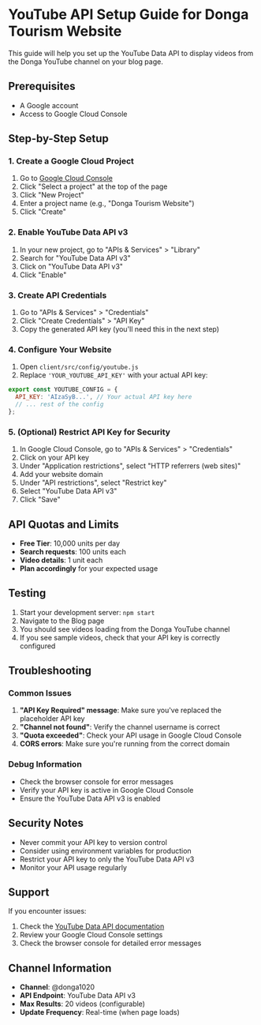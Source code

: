 # YouTube API Setup Guide for Donga Tourism Website

This guide will help you set up the YouTube Data API to display videos from the Donga YouTube channel on your blog page.

## Prerequisites

- A Google account
- Access to Google Cloud Console

## Step-by-Step Setup

### 1. Create a Google Cloud Project

1. Go to [Google Cloud Console](https://console.cloud.google.com/)
2. Click "Select a project" at the top of the page
3. Click "New Project"
4. Enter a project name (e.g., "Donga Tourism Website")
5. Click "Create"

### 2. Enable YouTube Data API v3

1. In your new project, go to "APIs & Services" > "Library"
2. Search for "YouTube Data API v3"
3. Click on "YouTube Data API v3"
4. Click "Enable"

### 3. Create API Credentials

1. Go to "APIs & Services" > "Credentials"
2. Click "Create Credentials" > "API Key"
3. Copy the generated API key (you'll need this in the next step)

### 4. Configure Your Website

1. Open `client/src/config/youtube.js`
2. Replace `'YOUR_YOUTUBE_API_KEY'` with your actual API key:

```javascript
export const YOUTUBE_CONFIG = {
  API_KEY: 'AIzaSyB...', // Your actual API key here
  // ... rest of the config
};
```

### 5. (Optional) Restrict API Key for Security

1. In Google Cloud Console, go to "APIs & Services" > "Credentials"
2. Click on your API key
3. Under "Application restrictions", select "HTTP referrers (web sites)"
4. Add your website domain
5. Under "API restrictions", select "Restrict key"
6. Select "YouTube Data API v3"
7. Click "Save"

## API Quotas and Limits

- **Free Tier**: 10,000 units per day
- **Search requests**: 100 units each
- **Video details**: 1 unit each
- **Plan accordingly** for your expected usage

## Testing

1. Start your development server: `npm start`
2. Navigate to the Blog page
3. You should see videos loading from the Donga YouTube channel
4. If you see sample videos, check that your API key is correctly configured

## Troubleshooting

### Common Issues

1. **"API Key Required" message**: Make sure you've replaced the placeholder API key
2. **"Channel not found"**: Verify the channel username is correct
3. **"Quota exceeded"**: Check your API usage in Google Cloud Console
4. **CORS errors**: Make sure you're running from the correct domain

### Debug Information

- Check the browser console for error messages
- Verify your API key is active in Google Cloud Console
- Ensure the YouTube Data API v3 is enabled

## Security Notes

- Never commit your API key to version control
- Consider using environment variables for production
- Restrict your API key to only the YouTube Data API v3
- Monitor your API usage regularly

## Support

If you encounter issues:
1. Check the [YouTube Data API documentation](https://developers.google.com/youtube/v3)
2. Review your Google Cloud Console settings
3. Check the browser console for detailed error messages

## Channel Information

- **Channel**: @donga1020
- **API Endpoint**: YouTube Data API v3
- **Max Results**: 20 videos (configurable)
- **Update Frequency**: Real-time (when page loads)
